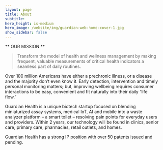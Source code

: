 ```yaml
---
layout: page
title: About
subtitle: 
hero_height: is-medium
hero_image: /website/img/guardian-web-home-cover-1.jpg
show_sidebar: false
---
```


** OUR MISSION **
> Transform the model of health and wellness management by making frequent, valuable measurements of critical health indicators a seamless part of daily routines.

Over 100 million Americans have either a prechronic illness, or a disease and the majority don’t even know it. Early detection, intervention and timely personal monitoring matters; but, improving wellbeing requires consumer interactions to be easy, convenient and fit naturally into their daily “life flow.”

Guardian Health is a unique biotech startup focused on blending miniaturized assay systems, medical IoT, AI and mobile into a waste analyzer platform – a smart toilet – resolving pain points for everyday users and providers. Within 2 years, our technology will be found in clinics, senior care, primary care, pharmacies, retail outlets, and homes.

Guardian Health has a strong IP position with over 50 patents issued and pending.  
